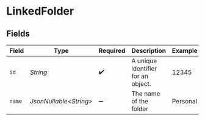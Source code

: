 # LinkedFolder


## Fields

| Field                              | Type                               | Required                           | Description                        | Example                            |
| ---------------------------------- | ---------------------------------- | ---------------------------------- | ---------------------------------- | ---------------------------------- |
| `id`                               | *String*                           | :heavy_check_mark:                 | A unique identifier for an object. | 12345                              |
| `name`                             | *JsonNullable\<String>*            | :heavy_minus_sign:                 | The name of the folder             | Personal                           |